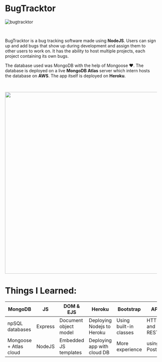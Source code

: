 # BugTracktor

![bugtracktor](https://user-images.githubusercontent.com/60319236/176384851-93f8568d-7c7e-4af6-a3c0-351f7dd708a6.png)

<br>

BugTracktor is a bug tracking software made using **NodeJS**. Users can sign up and add bugs that show up during development and assign them to other users to work on. It has the ability to host multiple projects, each project containing its own bugs.

The database used was MongoDB with the help of Mongoose ❤️. The database is deployed on a live **MongoDB Atlas** server which intern hosts the database on **AWS**. The app itself is deployed on **Heroku**.

<br>

<p align="center">
<img src="https://user-images.githubusercontent.com/60319236/176335704-d5f3058e-4bf7-456c-adae-b71722548b20.png" height="600">
</p>



# Things I Learned:
| MongoDB                 | JS | DOM & EJS                  | Heroku                      | Bootstrap | API* |
| -------------           | --- | -------------------------| ---------------------------- | -------------- | ------ |
| npSQL databases         | Express | Document object model | Deploying Nodejs to Heroku  | Using built-in classes | HTTP and RESTful |
| Mongoose + Atlas cloud  | NodeJS  | Embedded JS templates | Deploying app with cloud DB | More experience  | using PostMan |

